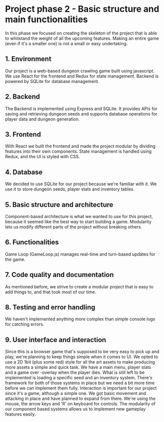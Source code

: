 # Project phase 2 - Basic structure and main functionalities

In this phase we focused on creating the skeleton of the project that is able to whitstand the weight of all the upcoming features. Making an entire game (even if it's a smaller one) is not a small or easy undertaking. 

## 1. Environment

Our project is a web-based dungeon crawling game built using javascript. We use React for the frontend and Redux for state management. Backend is powered by SQLite for database management.

## 2. Backend

The Backend is implemented using Express and SQLite. It provides APIs for saving and retrieving dungeon seeds and supports database operations for player data and dungeon generation.

## 3. Frontend

With React we built the frontend and made the project modular by dividing features into their own components. State management is handled using Redux, and the UI is styled with CSS.

## 4. Database

We decided to use SQLite for our project because we're familiar with it. We use it to store dungeon seeds, player stats and inventory tables.

## 5. Basic structure and architecture

Component-based architecture is what we wanted to use for this project, because it seemed like the best way to start building a game. Modularity lets us modify different parts of the project without breaking others. 

## 6. Functionalities

Game Loop (GameLoop.js) manages real-time and turn-based updates for the game.

## 7. Code quality and documentation

As mentioned before, we strive to create a modular project that is easy to add things to, and that took most of our time.

## 8. Testing and error handling

We haven't implemented anything more complex than simple console logs for catching errors.

## 9. User interface and interaction

Since this is a browser game that's supposed to be very easy to pick up and play, we're planning to keep things simple when it comes to UI. We opted to use a 2D 1bit (plus some red) style for all the art assets to make producing more assets a simple and quick task. We have a main menu, player stats and a game over -overlay when the player dies. What is still left to be implemented is loading a specific seed and an inventory system. There's framework for both of those systems in place but we need a bit more time before we can implement them fully.
Interaction is important for our project since it's a game, although a simple one. We got basic movement and attacking in place and have planned to expand from there. We're using the mouse, the arrow keys and 'R' on keyboard for controls. The modularity of our component based systems allows us to implement new gameplay features easily.
